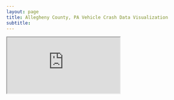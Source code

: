```yaml
---
layout: page
title: Allegheny County, PA Vehicle Crash Data Visualization
subtitle: 
---
```


<iframe src="https://github.com/aish-venkat/aish-venkat.github.io/gis/pa_crashes/index.html"></iframe>
